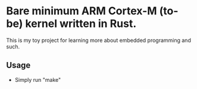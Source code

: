 # Bare minimum ARM Cortex-M (to-be) kernel written in Rust.

This is my toy project for learning more about embedded programming and such.

## Usage

* Simply run "make"

